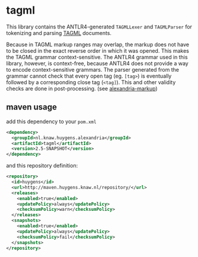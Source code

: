 # tagml

This library contains the ANTLR4-generated `TAGMLLexer` and `TAGMLParser` for tokenizing and parsing [TAGML](https://github.com/HuygensING/TAG/tree/master/TAGML) documents.

Because in TAGML markup ranges may overlap, the markup does not have to be closed in the exact reverse order in which it was opened. This makes the TAGML grammar context-sensitive. The ANTLR4 grammar used in this library, however, is context-free, because ANTLR4 does not provide a way to encode context-sensitive grammars.
The parser generated from the grammar cannot check that every open tag (eg. `[tag>`) is eventually followed by a corresponding close tag (`<tag]`).
This and other validity checks are done in post-processing. (see [alexandria-markup](https://github.com/HuygensING/alexandria-markup))  

## maven usage

add this dependency to your `pom.xml` 

```xml
<dependency>
  <groupId>nl.knaw.huygens.alexandria</groupId>
  <artifactId>tagml</artifactId>
  <version>2.5-SNAPSHOT</version>
</dependency>
```

and this repository definition:
```xml
<repository>
  <id>huygens</id>
  <url>http://maven.huygens.knaw.nl/repository/</url>
  <releases>
    <enabled>true</enabled>
    <updatePolicy>always</updatePolicy>
    <checksumPolicy>warn</checksumPolicy>
  </releases>
  <snapshots>
    <enabled>true</enabled>
    <updatePolicy>always</updatePolicy>
    <checksumPolicy>fail</checksumPolicy>
  </snapshots>
</repository>
```

